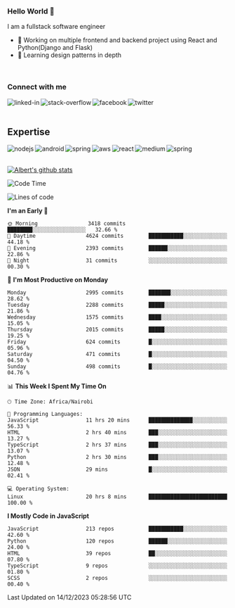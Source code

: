 

### Hello World 👋
I am a fullstack software engineer
- 🔭 Working on multiple frontend and backend project using React and Python(Django and Flask)
- 🌱 Learning design patterns in depth

<br>

### Connect with me

[<img align="left" alt="linked-in" src="https://img.shields.io/badge/linkedin-%230077B5.svg?&style=for-the-badge&logo=linkedin&logoColor=white" />](https://www.linkedin.com/in/albert-byrone/)

<!-- [<img align="left" alt="medium" src="https://img.shields.io/badge/medium-%2312100E.svg?&style=for-the-badge&logo=medium&logoColor=white" />](https://56faisal.medium.com/) -->

[<img align="left" alt="stack-overflow" src="https://img.shields.io/badge/stack%20overflow-FE7A16?logo=stack-overflow&logoColor=white&style=for-the-badge" />](https://stackoverflow.com/users/11916317/albert-byrone)

[<img align="left" alt="facebook" src="https://img.shields.io/badge/facebook-%231877F2.svg?&style=for-the-badge&logo=facebook&logoColor=white" />](https://web.facebook.com/albert.byrone.1/)

[<img align="left" alt="twitter" src="https://img.shields.io/badge/twitter-%231DA1F2.svg?&style=for-the-badge&logo=twitter&logoColor=white" />](https://twitter.com/byrone_albert)

<br>

<br>

## Expertise
<img align="left" alt="nodejs" src="https://img.shields.io/badge/python%20-%2343853D.svg?&style=for-the-badge&logo=node.js&logoColor=white" />
<img align="left" alt="android" src="https://img.shields.io/badge/Flask-3DDC84?logo=android&logoColor=white&style=for-the-badge" />
<img align="left" alt="spring" src="https://img.shields.io/badge/drf%20-%236DB33F.svg?&style=for-the-badge&logo=spring&logoColor=white" />
<img align="left" alt="aws" src="https://img.shields.io/badge/django%20AWS-%23232F3E?logo=amazon-aws&logoColor=white&style=for-the-badge" />
<img align="left" alt="react" src="https://img.shields.io/badge/react%20-%2320232a.svg?&style=for-the-badge&logo=react&logoColor=%2361DAFB" />
<img align="left" alt="medium" src="https://img.shields.io/badge/Angular-%23316192.svg?&style=for-the-badge&logo=postgresql&logoColor=white" />
<img align="left" alt="spring" src="https://img.shields.io/badge/Javascript%20-%236DB33F.svg?&style=for-the-badge&logo=spring&logoColor=white" />
<br>
<br>


[![Albert's github stats](https://github-readme-stats.vercel.app/api?username=Albert-Byrone&count_private=true&show_icons=true&theme=radical&hide_rank=false)](https://github.com/anuraghazra/github-readme-stats)

<!-- [![Top Langs](https://github-readme-stats.vercel.app/api/top-langs/?username=Albert-Byrone&layout=compact)](https://github.com/anuraghazra/github-readme-stats) -->

<!--
**Albert-Byrone/Albert-Byrone** is a ✨ _special_ ✨ repository because its `README.md` (this file) appears on your GitHub profile.

Here are some ideas to get you started:

- 🔭 I’m currently working on ...
- 🌱 I’m currently learning ...
- 👯 I’m looking to collaborate on ...
- 🤔 I’m looking for help with ...
- 💬 Ask me about ...
- 📫 How to reach me: ...
- 😄 Pronouns: ...
- ⚡ Fun fact: ...
-->


<!--START_SECTION:waka-->
![Code Time](http://img.shields.io/badge/Code%20Time-935%20hrs%2029%20mins-blue)

![Lines of code](https://img.shields.io/badge/From%20Hello%20World%20I%27ve%20Written-62.9%20million%20lines%20of%20code-blue)

**I'm an Early 🐤** 

```text
🌞 Morning                3418 commits        ████████░░░░░░░░░░░░░░░░░   32.66 % 
🌆 Daytime                4624 commits        ███████████░░░░░░░░░░░░░░   44.18 % 
🌃 Evening                2393 commits        ██████░░░░░░░░░░░░░░░░░░░   22.86 % 
🌙 Night                  31 commits          ░░░░░░░░░░░░░░░░░░░░░░░░░   00.30 % 
```
📅 **I'm Most Productive on Monday** 

```text
Monday                   2995 commits        ███████░░░░░░░░░░░░░░░░░░   28.62 % 
Tuesday                  2288 commits        █████░░░░░░░░░░░░░░░░░░░░   21.86 % 
Wednesday                1575 commits        ████░░░░░░░░░░░░░░░░░░░░░   15.05 % 
Thursday                 2015 commits        █████░░░░░░░░░░░░░░░░░░░░   19.25 % 
Friday                   624 commits         █░░░░░░░░░░░░░░░░░░░░░░░░   05.96 % 
Saturday                 471 commits         █░░░░░░░░░░░░░░░░░░░░░░░░   04.50 % 
Sunday                   498 commits         █░░░░░░░░░░░░░░░░░░░░░░░░   04.76 % 
```


📊 **This Week I Spent My Time On** 

```text
🕑︎ Time Zone: Africa/Nairobi

💬 Programming Languages: 
JavaScript               11 hrs 20 mins      ██████████████░░░░░░░░░░░   56.33 % 
HTML                     2 hrs 40 mins       ███░░░░░░░░░░░░░░░░░░░░░░   13.27 % 
TypeScript               2 hrs 37 mins       ███░░░░░░░░░░░░░░░░░░░░░░   13.07 % 
Python                   2 hrs 30 mins       ███░░░░░░░░░░░░░░░░░░░░░░   12.48 % 
JSON                     29 mins             █░░░░░░░░░░░░░░░░░░░░░░░░   02.41 % 

💻 Operating System: 
Linux                    20 hrs 8 mins       █████████████████████████   100.00 % 
```

**I Mostly Code in JavaScript** 

```text
JavaScript               213 repos           ███████████░░░░░░░░░░░░░░   42.60 % 
Python                   120 repos           ██████░░░░░░░░░░░░░░░░░░░   24.00 % 
HTML                     39 repos            ██░░░░░░░░░░░░░░░░░░░░░░░   07.80 % 
TypeScript               9 repos             ░░░░░░░░░░░░░░░░░░░░░░░░░   01.80 % 
SCSS                     2 repos             ░░░░░░░░░░░░░░░░░░░░░░░░░   00.40 % 
```




 Last Updated on 14/12/2023 05:28:56 UTC
<!--END_SECTION:waka-->
